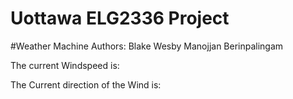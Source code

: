 # Uottawa ELG2336 Project
#Weather Machine
Authors: Blake Wesby
         Manojjan Berinpalingam


The current Windspeed is:







The Current direction of the Wind is:
